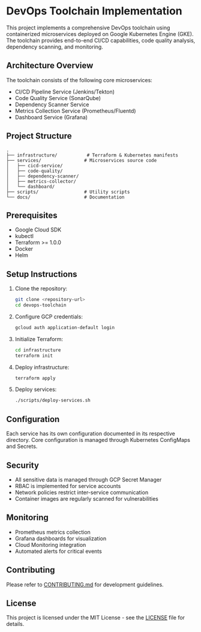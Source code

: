 # DevOps Toolchain Implementation

This project implements a comprehensive DevOps toolchain using containerized microservices deployed on Google Kubernetes Engine (GKE). The toolchain provides end-to-end CI/CD capabilities, code quality analysis, dependency scanning, and monitoring.

## Architecture Overview

The toolchain consists of the following core microservices:

- CI/CD Pipeline Service (Jenkins/Tekton)
- Code Quality Service (SonarQube)
- Dependency Scanner Service
- Metrics Collection Service (Prometheus/Fluentd)
- Dashboard Service (Grafana)

## Project Structure

```
.
├── infrastructure/           # Terraform & Kubernetes manifests
├── services/                # Microservices source code
│   ├── cicd-service/       
│   ├── code-quality/       
│   ├── dependency-scanner/ 
│   ├── metrics-collector/  
│   └── dashboard/         
├── scripts/                 # Utility scripts
└── docs/                    # Documentation
```

## Prerequisites

- Google Cloud SDK
- kubectl
- Terraform >= 1.0.0
- Docker
- Helm

## Setup Instructions

1. Clone the repository:
   ```bash
   git clone <repository-url>
   cd devops-toolchain
   ```

2. Configure GCP credentials:
   ```bash
   gcloud auth application-default login
   ```

3. Initialize Terraform:
   ```bash
   cd infrastructure
   terraform init
   ```

4. Deploy infrastructure:
   ```bash
   terraform apply
   ```

5. Deploy services:
   ```bash
   ./scripts/deploy-services.sh
   ```

## Configuration

Each service has its own configuration documented in its respective directory. Core configuration is managed through Kubernetes ConfigMaps and Secrets.

## Security

- All sensitive data is managed through GCP Secret Manager
- RBAC is implemented for service accounts
- Network policies restrict inter-service communication
- Container images are regularly scanned for vulnerabilities

## Monitoring

- Prometheus metrics collection
- Grafana dashboards for visualization
- Cloud Monitoring integration
- Automated alerts for critical events

## Contributing

Please refer to [CONTRIBUTING.md](CONTRIBUTING.md) for development guidelines.

## License

This project is licensed under the MIT License - see the [LICENSE](LICENSE) file for details. 